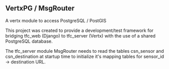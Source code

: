 ## VertxPG / MsgRouter

A vertx module to access PostgreSQL / PostGIS

This project was created to provide a development/test framework for bridging
tfc_web (Django) to tfc_server (Vertx) with the use of a shared PostgreSQL
database.

The tfc_server module MsgRouter needs to read the tables csn_sensor and csn_destination
at startup time to initialize it's mapping tables for sensor_id -> destination URL.


